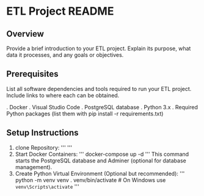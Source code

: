# ETL Project README

## Overview
Provide a brief introduction to your ETL project. Explain its purpose, what data it processes, and any goals or objectives.

## Prerequisites
List all software dependencies and tools required to run your ETL project. Include links to where each can be obtained.

. Docker
. Visual Studio Code
. PostgreSQL database
. Python 3.x
. Required Python packages (list them with pip install -r requirements.txt)

## Setup Instructions
1. clone Repository:
   '''
   '''
2. Start Docker Containers:
   '''
   docker-compose up -d
   '''
   This command starts the PostgreSQL database and Adminer (optional for database management).
3. Create Python Virtual Environment (Optional but recommended):
   '''
   python -m venv venv
   . venv/bin/activate  # On Windows use `venv\Scripts\activate`
   '''
